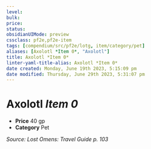 ```yaml
---
level:
bulk:
price:
status:
obsidianUIMode: preview
cssclass: pf2e,pf2e-item
tags: [compendium/src/pf2e/lotg, item/category/pet]
aliases: [Axolotl *Item 0*, "Axolotl"]
title: Axolotl *Item 0*
linter-yaml-title-alias: Axolotl *Item 0*
date created: Monday, June 19th 2023, 5:15:09 pm
date modified: Thursday, June 29th 2023, 5:31:07 pm
---
```


# Axolotl *Item 0*

- **Price** 40 gp
- **Category** Pet

*Source: Lost Omens: Travel Guide p. 103*
